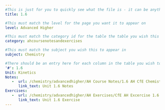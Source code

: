 ```yaml
---
#This is just for you to quickly see what the file is - it can be anything you want
title: 1.6

#This must match the level for the page you want it to appear on
level: Advanced Higher

#This must match the category id for the table the table you wish this to appear in
category: ahcoursenotesandexercises

#This must match the subject you wish this to appear in
subject: Chemistry

#There should be an entry here for each column in the table you wish to populate:
'#': 1.6
Unit: Kinetics
Notes:
   -  url: /chemistry/advancedhigher/AH Course Notes/1.6 AH CfE Chemistry Notes.pdf
      link_text: Unit 1.6 Notes
Exercises:
   -  url: /chemistry/advancedhigher/AH Exercises/CfE AH Excercise 1.6.pdf
      link_text: Unit 1.6 Exercise
---
```

